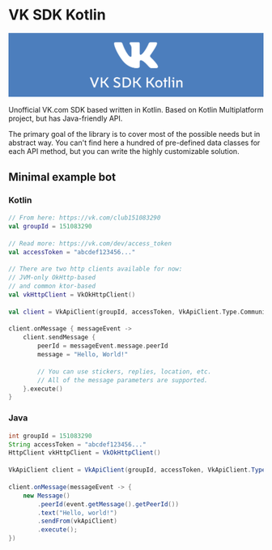 # VK SDK Kotlin
![cover](docs/images/cover.png)

Unofficial VK.com SDK based written in Kotlin.
Based on Kotlin Multiplatform project, but has Java-friendly API.

The primary goal of the library is to cover most of the possible needs but in abstract way.
You can't find here a hundred of pre-defined data classes for each API method, but you can write the highly customizable solution.

## Minimal example bot

### Kotlin
```kotlin
// From here: https://vk.com/club151083290
val groupId = 151083290

// Read more: https://vk.com/dev/access_token
val accessToken = "abcdef123456..."

// There are two http clients available for now: 
// JVM-only OkHttp-based
// and common ktor-based
val vkHttpClient = VkOkHttpClient()

val client = VkApiClient(groupId, accessToken, VkApiClient.Type.Community, VkSettings(vkHttpClient))

client.onMessage { messageEvent ->
    client.sendMessage {
        peerId = messageEvent.message.peerId
        message = "Hello, World!"

        // You can use stickers, replies, location, etc.
        // All of the message parameters are supported.
    }.execute()
}
```

### Java
```java
int groupId = 151083290
String accessToken = "abcdef123456..."
HttpClient vkHttpClient = VkOkHttpClient()

VkApiClient client = VkApiClient(groupId, accessToken, VkApiClient.Type.Community, new VkSettings(vkHttpClient))

client.onMessage(messageEvent -> {
    new Message()
        .peerId(event.getMessage().getPeerId())
        .text("Hello, world!")
        .sendFrom(vkApiClient)
        .execute();
})
```